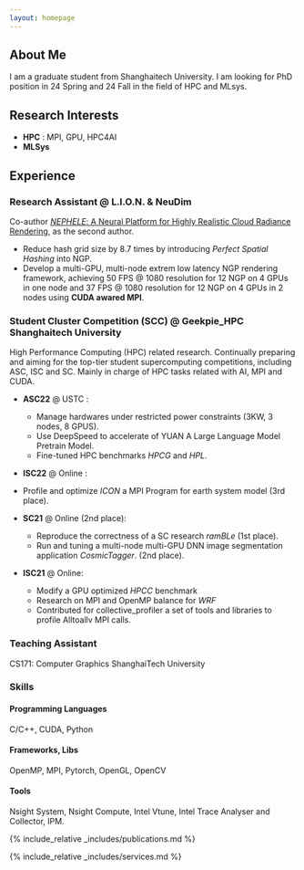 ```yaml
---
layout: homepage
---
```


## About Me

I am a graduate student from Shanghaitech University. I am looking for PhD position in 24 Spring and 24 Fall in the field of HPC and MLsys.

## Research Interests

- **HPC** : MPI, GPU, HPC4AI
- **MLSys**

## Experience

### Research Assistant @ **L.I.O.N.** & **NeuDim**

Co-author [*NEPHELE*: A Neural Platform for Highly Realistic Cloud Radiance Rendering](https://arxiv.org/pdf/2303.04086.pdf), as the second author.

- Reduce hash grid size by 8.7 times by introducing *Perfect Spatial Hashing* into NGP.
- Develop a multi-GPU, multi-node extrem low latency NGP rendering framework, achieving 50 FPS @ 1080 resolution for 12 NGP on 4 GPUs in one node and 37 FPS @ 1080 resolution for 12 NGP on 4 GPUs in 2 nodes using **CUDA awared MPI**.


### Student Cluster Competition (SCC) @ Geekpie_HPC Shanghaitech University

High Performance Computing (HPC) related research. Continually preparing and aiming for the top-tier student supercomputing competitions, including ASC, ISC and SC. Mainly in charge of HPC tasks related with AI, MPI and CUDA.

- **ASC22** @ USTC : 
  - Manage hardwares under restricted power constraints (3KW, 3 nodes, 8 GPUS).
  - Use DeepSpeed to accelerate of YUAN A Large Language Model Pretrain Model.
  - Fine-tuned HPC benchmarks *HPCG* and *HPL*.

  
- **ISC22** @ Online :
 - Profile and optimize *ICON* a MPI Program for earth system model (3rd place).


- **SC21** @ Online (2nd place):
  - Reproduce the correctness of a SC research *ramBLe* (1st place).
  - Run and tuning a multi-node multi-GPU DNN image segmentation application *CosmicTagger*. (2nd place).

- **ISC21** @ Online:
  - Modify a GPU optimized *HPCC* benchmark
  - Research on MPI and OpenMP balance for *WRF*
  - Contributed for collective_profiler a set of tools and libraries to profile Alltoallv MPI calls.

### Teaching Assistant

CS171: Computer Graphics ShanghaiTech University 

### Skills

#### Programming Languages

C/C++, CUDA, Python

#### Frameworks, Libs

OpenMP, MPI, Pytorch, OpenGL, OpenCV


#### Tools

Nsight System, Nsight Compute, Intel Vtune, Intel Trace Analyser and Collector, IPM.


{% include_relative _includes/publications.md %}

{% include_relative _includes/services.md %}
